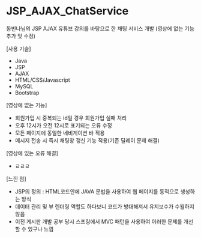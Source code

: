 # JSP_AJAX_ChatService
동빈나님의 JSP AJAX 유튜브 강의를 바탕으로 한 채팅 서비스 개발 (영상에 없는 기능 추가 및 수정)

[사용 기술]
- Java
- JSP
- AJAX
- HTML/CSS/Javascript
- MySQL
- Bootstrap

[영상에 없는 기능]
- 회원가입 시 중복되는 id일 경우 회원가입 실패 처리
- 오후 12시가 오전 12시로 표기되는 오류 수정
- 모든 페이지에 동일한 네비게이션 바 적용
- 메시지 전송 시 즉시 채팅창 갱신 기능 적용(기존 딜레이 문제 해결)

[영상에 있는 오류 해결]
- ㄹㄹㄹ

[느낀 점]
- JSP의 정의 : HTML코드안에 JAVA 문법을 사용하여 웹 페이지를 동적으로 생성하는 방식 
- 데이터 관리 및 뷰 렌더링 역할도 하다보니 코드가 방대해져서 유지보수가 수월하지 않음
- 이전 게시판 개발 공부 당시 스프링에서 MVC 패턴을 사용하여 이러한 문제를 개선할 수 있구나 느낌
